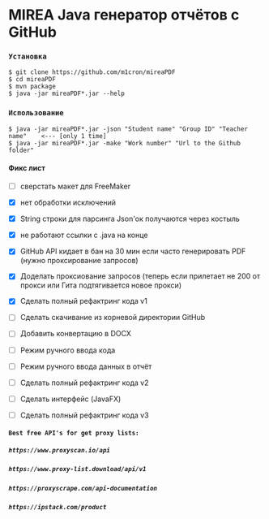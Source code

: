# MIREA Java генератор отчётов с GitHub

### `Установка`

```
$ git clone https://github.com/m1cron/mireaPDF
$ cd mireaPDF
$ mvn package
$ java -jar mireaPDF*.jar --help
```

### `Использование`

```
$ java -jar mireaPDF*.jar -json "Student name" "Group ID" "Teacher name"    <--- [only 1 time]
$ java -jar mireaPDF*.jar -make "Work number" "Url to the Github folder"
```

#### Фикс лист
- [ ] сверстать макет для FreeMaker
- [x] нет обработки исключений
- [x] String строки для парсинга Json'ок получаются через костыль
- [x] не работают ссылки с .java на конце
- [x] GitHub API кидает в бан на 30 мин если часто генерировать PDF (нужно проксирование запросов)
- [x] Доделать проксиование запросов (теперь если прилетает не 200 от прокси или Гита подтягивается новое прокси)
- [x] Сделать полный рефактринг кода v1
- [ ] Сделать скачивание из корневой директории GitHub
- [ ] Добавить конвертацию в DOCX
- [ ] Режим ручного ввода кода
- [ ] Режим ручного ввода данных в отчёт
- [ ] Сделать полный рефактринг кода v2
- [ ] Сделать интерфейс (JavaFX)
- [ ] Сделать полный рефактринг кода v3


#### `Best free API's for get proxy lists:`
##### ```https://www.proxyscan.io/api```
##### ```https://www.proxy-list.download/api/v1```
##### ```https://proxyscrape.com/api-documentation```
##### ```https://ipstack.com/product```